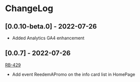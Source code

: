 # ChangeLog

## [0.0.10-beta.0] - 2022-07-26
- Added Analytics GA4 enhancement


## [0.0.7] - 2022-07-26
[RB-429](https://whirlpoolgtm.atlassian.net/browse/RB-429)
- Add event ReedemAPromo on the info card list in HomePage